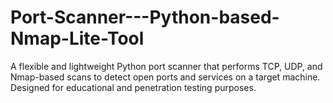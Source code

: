 # Port-Scanner---Python-based-Nmap-Lite-Tool
A flexible and lightweight Python port scanner that performs TCP, UDP, and Nmap-based scans to detect open ports and services on a target machine. Designed for educational and penetration testing purposes.
